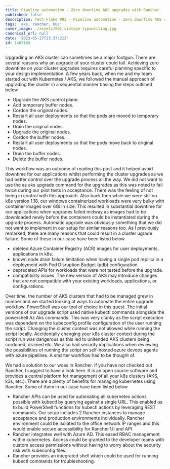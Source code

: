 ```yaml
---
title: Pipeline automation - Zero downtime AKS upgrades with Rancher
published: false
description: Tech Flake 002 - Pipeline automation - Zero downtime AKS upgrades
tags: 'aks, rancher, k8s'
cover_image: ./assets/001-vintage-typewriting.jpg
canonical_url: null
date: '2023-05-27T23:37:21Z'
id: 1483189
---
```


Upgrading an AKS cluster can sometimes be a major footgun. There are several reasons why an upgrade of your cluster could fail. Achieving zero downtime on your cluster upgrades requires careful planning specific to your design implementation. A few years back, when me and my team started out with Kubernetes / AKS, we followed the manual approach of upgrading the cluster in a sequential manner basing the steps outlined below

- Upgrade the AKS control plane.
- Add temporary buffer nodes.
- Cordon the original nodes.
- Restart all user deployments so that the pods are moved to temporary nodes.
- Drain the original nodes.
- Upgrade the original nodes.
- Cordon the buffer nodes.
- Restart all user deployments so that the pods move back to original nodes.
- Drain the buffer nodes.
- Delete the buffer nodes.

This workflow was an outcome of reading this post and it helped avoid downtime for our applications whilst performing the cluster upgrades as we had better control over the upgrade process all the way. We did not want to use the az aks upgrade command for the upgrades as this was noted to fail twice during our pilot tests in acceptance. There was the feeling of not being in control with this approach. Also back then while we were still on k8s version 1.18, our windows containerized workloads were very bulky with container images over 6Gi in size. This resulted in substantial downtime for our applications when upgrades failed midway as images had to be downloaded newly before the containers could be instantiated during the upgrade process. Automatic upgrade was obviously something that we did not want to implement in our setup for similar reasons too. As I previously remarked, there are many reasons that could result in a cluster ugrade failure. Some of these in our case have been listed below

- deleted Azure Container Registry (ACR) images for user deployments, applications in k8s.
- known node drain failure limitation when having a single pod replica in a deployment with Pod Disruption Budget (pdb) configuration.
- deprecated APIs for workloads that were not tested before the upgrade.
- compatibility issues. The new version of AKS may introduce changes that are not compatible with your existing workloads, applications, or configurations. 

Over time, the number of AKS clusters that had to be managed grew in number and we started looking at ways to automate the entire upgrade workflow. PowerShell was our tool of choice in this quest. The initial versions of our upgrade script used native kubectl commands alongside the powershell Az Aks commands. This was very clunky as the script execution was dependent on the kubeconfig profile configuration of the user running the script. Changing the cluster context was not allowed while running the script locally. Accidentally changing your k8s cluster context during the script run was dangerous as this led to unitended AKS clusters being cordoned, drained etc. We also had security implications when reviewing the possibilities of running the script on self-hosted azure devops agents with azure pipelines. A smarter workflow had to be thought of.

We had a solution to our woes in Rancher. If you have not checked out Rancher, I suggest to have a look here. It is an open source software and provides a central platform for management of all your k8s clusters (AKS, k3s, etc.). There are a plenty of benefits for managing kubernetes using Rancher. Some of them in our case have been listed below

- Rancher APIs can be used for automating all kubernetes actions possible with kubectl by querying against a single URL. This enabled us to build PowerShell functions for kubectl actions by leveraging REST commands. Our setup includes 2 Rancher instances to manage acceptance and production environments individually.
Rancher environment could be isolated to the office network IP ranges and this would enable secure accessibility for Rancher UI and API.
- Rancher integrates well with Azure AD. This eased RBAC management within kubernetes. Access could be granted to the developer teams with custom access permissions without having to worry about the security risk with kubeconfig files.
- Rancher provides an integrated shell which could be used for running kubectl commands for troubleshooting.
